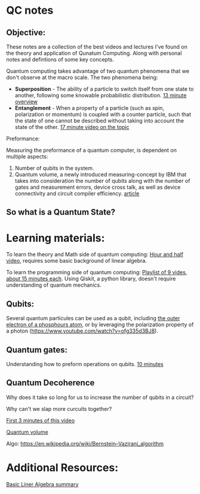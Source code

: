 # QC notes

## Objective:
These notes are a collection of the best videos and lectures I've found on the theory and application of Qunatum Computing. Along with personal notes and defintions of some key concepts.


Quantum computing takes advantage of two quantum phenomena that we don't observe at the macro scale. The two phenomena being:
- **Superposition** - The ability of a particle to switch itself from one state to another, following some knowable probabilistic distribution. 
[13 minute overview](https://www.youtube.com/watch?v=VwWRX9IdblE)
- **Entanglement** - When a property of a particle (such as spin, polarization or momentum) is coupled with a counter particle, such that the state of one cannot be described without taking into account the state of the other.
[17 minute video on the topic](https://www.youtube.com/watch?v=-WSWz1H3mJg&t=616s)

Preformance:

Measuring the preformance of a quantum computer, is dependent on multiple aspects:
1. Number of qubits in the system.
2. Quantum volume, a newly introduced measuring-concept by IBM that takes into consideration the number of qubits along with the number of gates and measurement errors, device cross talk, as well as device connectivity and circuit compiler efficiency.
[article](https://newsroom.ibm.com/2019-03-04-IBM-Achieves-Highest-Quantum-Volume-to-Date-Establishes-Roadmap-for-Reaching-Quantum-Advantage)


## So what is a Quantum State? 

# Learning materials:

To learn the theory and Math side of quantum computing:
[Hour and half video](https://www.youtube.com/watch?v=F_Riqjdh2oM), requires some basic background of linear algebra. 

To learn the programming side of quantum computing:
[Playlist of 9 vides, about 15 minutes each](https://www.youtube.com/playlist?list=PLOFEBzvs-Vvp2xg9-POLJhQwtVktlYGbY). Using Qiskit, a python library, doesn't require understanding of quantum mechanics.

## Qubits:
Several quantum particules can be used as a qubit, including [the outer electron of a phosphours atom](https://www.youtube.com/watch?v=zNzzGgr2mhk), or by leveraging the polarization property of a photon (https://www.youtube.com/watch?v=ofg335d3BJ8).


## Quantum gates:
Understanding how to preform operations on qubits.
[10 minutes](https://www.youtube.com/watch?v=gz5rjhiU4ao)


## Quantum Decoherence
Why does it take so long for us to increase the number of qubits in a circuit?

Why can't we slap more curcuits together?

[First 3 minutes of this video](https://www.youtube.com/watch?v=LsxJmHS0cc8)

[Quantum volume](https://www.youtube.com/watch?v=-7L5o-mzLqU)




Algo:
https://en.wikipedia.org/wiki/Bernstein–Vazirani_algorithm

# Additional Resources:
[Basic Liner Algebra summary ](https://www.youtube.com/watch?v=rowWM-MijXU)
